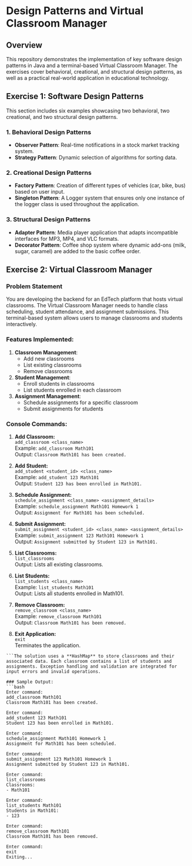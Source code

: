 # Design Patterns and Virtual Classroom Manager

## Overview
This repository demonstrates the implementation of key software design patterns in Java and a terminal-based Virtual Classroom Manager. The exercises cover behavioral, creational, and structural design patterns, as well as a practical real-world application in educational technology.

## Exercise 1: Software Design Patterns

This section includes six examples showcasing two behavioral, two creational, and two structural design patterns.

### 1. Behavioral Design Patterns
- **Observer Pattern**: Real-time notifications in a stock market tracking system.
- **Strategy Pattern**: Dynamic selection of algorithms for sorting data.

### 2. Creational Design Patterns
- **Factory Pattern**: Creation of different types of vehicles (car, bike, bus) based on user input.
- **Singleton Pattern**: A Logger system that ensures only one instance of the logger class is used throughout the application.

### 3. Structural Design Patterns
- **Adapter Pattern**: Media player application that adapts incompatible interfaces for MP3, MP4, and VLC formats.
- **Decorator Pattern**: Coffee shop system where dynamic add-ons (milk, sugar, caramel) are added to the basic coffee order.

## Exercise 2: Virtual Classroom Manager

### Problem Statement
You are developing the backend for an EdTech platform that hosts virtual classrooms. The Virtual Classroom Manager needs to handle class scheduling, student attendance, and assignment submissions. This terminal-based system allows users to manage classrooms and students interactively.

### Features Implemented:
1. **Classroom Management**: 
   - Add new classrooms
   - List existing classrooms
   - Remove classrooms
2. **Student Management**: 
   - Enroll students in classrooms
   - List students enrolled in each classroom
3. **Assignment Management**: 
   - Schedule assignments for a specific classroom
   - Submit assignments for students

### Console Commands:
1. **Add Classroom:**  
   `add_classroom <class_name>`  
   Example: `add_classroom Math101`  
   Output: `Classroom Math101 has been created.`

2. **Add Student:**  
   `add_student <student_id> <class_name>`  
   Example: `add_student 123 Math101`  
   Output: `Student 123 has been enrolled in Math101.`

3. **Schedule Assignment:**  
   `schedule_assignment <class_name> <assignment_details>`  
   Example: `schedule_assignment Math101 Homework 1`  
   Output: `Assignment for Math101 has been scheduled.`

4. **Submit Assignment:**  
   `submit_assignment <student_id> <class_name> <assignment_details>`  
   Example: `submit_assignment 123 Math101 Homework 1`  
   Output: `Assignment submitted by Student 123 in Math101.`

5. **List Classrooms:**  
   `list_classrooms`  
   Output: Lists all existing classrooms.

6. **List Students:**  
   `list_students <class_name>`  
   Example: `list_students Math101`  
   Output: Lists all students enrolled in Math101.

7. **Remove Classroom:**  
   `remove_classroom <class_name>`  
   Example: `remove_classroom Math101`  
   Output: `Classroom Math101 has been removed.`

8. **Exit Application:**  
   `exit`  
   Terminates the application.

```### Code Structure:
```The solution uses a **HashMap** to store classrooms and their associated data. Each classroom contains a list of students and assignments. Exception handling and validation are integrated for input errors and invalid operations.

### Sample Output:
```bash
Enter command:
add_classroom Math101
Classroom Math101 has been created.

Enter command:
add_student 123 Math101
Student 123 has been enrolled in Math101.

Enter command:
schedule_assignment Math101 Homework 1
Assignment for Math101 has been scheduled.

Enter command:
submit_assignment 123 Math101 Homework 1
Assignment submitted by Student 123 in Math101.

Enter command:
list_classrooms
Classrooms:
- Math101

Enter command:
list_students Math101
Students in Math101:
- 123

Enter command:
remove_classroom Math101
Classroom Math101 has been removed.

Enter command:
exit
Exiting...
